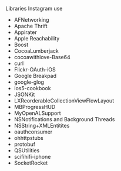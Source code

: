 Libraries Instagram use
- AFNetworking
- Apache Thrift
- Appirater
- Apple Reachability
- Boost
- CocoaLumberjack
- cocoawithlove-Base64
- curl
- Flickr-OAuth-iOS
- Google Breakpad
- google-glog
- ios5-cookbook
- JSONKit
- LXReorderableCollectionViewFlowLayout
- MBProgressHUD
- MyOpenALSupport
- NSNotifications and Background Threads
- NSString+XMLEntitites
- oauthconsumer
- ohhttpstubs
- protobuf
- QSUtilities
- scifihifi-iphone
- SocketRocket
